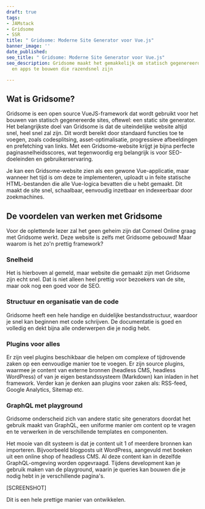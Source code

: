 ```yaml
---
draft: true
tags:
- JAMstack
- Gridsome
- SSR
title: " Gridsome: Moderne Site Generator voor Vue.js"
banner_image: ''
date_published: 
seo_title: " Gridsome: Moderne Site Generator voor Vue.js"
seo_description: Gridsome maakt het gemakkelijk om statisch gegenereerde websites
  en apps te bouwen die razendsnel zijn

---
```

## Wat is Gridsome?

Gridsome is een open source VueJS-framework dat wordt gebruikt voor het bouwen van statisch gegenereerde sites, oftewel: een static site generator. Het belangrijkste doel van Gridsome is dat de uiteindelijke website altijd snel, heel snel zal zijn. Dit wordt bereikt door standaard functies toe te voegen, zoals codesplitsing, asset-optimalisatie, progressieve afbeeldingen en prefetching van links. Met een Gridsome-website krijgt je bijna perfecte paginasnelheidsscores, wat tegenwoordig erg belangrijk is voor SEO-doeleinden en gebruikerservaring.

Je kan een Gridsome-website zien als een gewone Vue-applicatie, maar wanneer het tijd is om deze te implementeren, uploadt u in feite statische HTML-bestanden die alle Vue-logica bevatten die u hebt gemaakt. Dit maakt de site snel, schaalbaar, eenvoudig inzetbaar en indexeerbaar door zoekmachines.

## De voordelen van werken met Gridsome

Voor de oplettende lezer zal het geen geheim zijn dat Corneel Online graag met Gridsome werkt. Deze website is zelfs met Gridsome gebouwd! Maar waarom is het zo'n prettig framework?

### Snelheid

Het is hierboven al gemeld, maar website die gemaakt zijn met Gridsome zijn echt snel. Dat is niet alleen heel prettig voor bezoekers van de site, maar ook nog een goed voor de SEO.

### Structuur en organisatie van de code

Gridsome heeft een hele handige en duidelijke bestandsstructuur, waardoor je snel kan beginnen met code schrijven. De documentatie is goed en volledig en dekt bijna alle onderwerpen die je nodig hebt.

### Plugins voor alles

Er zijn veel plugins beschikbaar die helpen om complexe of tijdrovende zaken op een eenvoudige manier toe te voegen. Er zijn source plugins, waarmee je content van externe bronnen (headless CMS, headless WordPress) of van je eigen bestandssysteem (Markdown) kan inladen in het framework. Verder kan je denken aan plugins voor zaken als: RSS-feed, Google Analytics, Sitemap etc.

### GraphQL met playground

Gridsome onderscheid zich van andere static site generators doordat het gebruik maakt van GraphQL, een uniforme manier om content op te vragen en te verwerken in de verschillende templates en componenten.

Het mooie van dit systeem is dat je content uit 1 of meerdere bronnen kan importeren. Bijvoorbeeld blogposts uit WordPress, aangevuld met boeken uit een online shop of headless CMS. Al deze content kan in dezelfde GraphQL-omgeving worden opgevraagd. Tijdens development kan je gebruik maken van de playground, waarin je queries kan bouwen die je nodig hebt in je verschillende pagina's.

\[SCREENSHOT\]

Dit is een hele prettige manier van ontwikkelen.